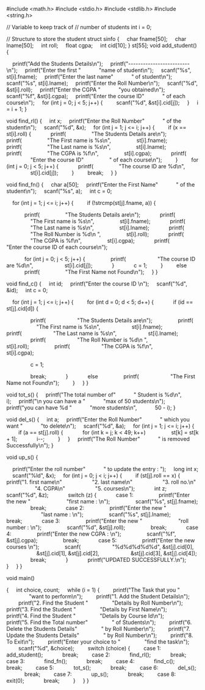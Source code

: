#include <math.h>
#include <stdio.h>
#include <stdlib.h>
#include <string.h>

// Variable to keep track of
// number of students
int i = 0;

// Structure to store the student
struct sinfo {
    char fname[50];
    char lname[50];
    int roll;
    float cgpa;
    int cid[10];
} st[55];
void add_student()
{

    printf("Add the Students Details\n");
    printf("-------------------------\n");
    printf("Enter the first "
           "name of student\n");
    scanf("%s", st[i].fname);
    printf("Enter the last name"
           " of student\n");
    scanf("%s", st[i].lname);
    printf("Enter the Roll Number\n");
    scanf("%d", &st[i].roll);
    printf("Enter the CGPA "
           "you obtained\n");
    scanf("%f", &st[i].cgpa);
    printf("Enter the course ID"
           " of each course\n");
    for (int j = 0; j < 5; j++) {
        scanf("%d", &st[i].cid[j]);
    }
    i = i + 1;
}

void find_rl()
{
    int x;
    printf("Enter the Roll Number"
           " of the student\n");
    scanf("%d", &x);
    for (int j = 1; j <= i; j++) {
        if (x == st[i].roll) {
            printf(
                "The Students Details are\n");
            printf(
                "The First name is %s\n",
                st[i].fname);
            printf(
                "The Last name is %s\n",
                st[i].lname);
            printf(
                "The CGPA is %f\n",
                st[i].cgpa);
            printf(
                "Enter the course ID"
                " of each course\n");
        }
        for (int j = 0; j < 5; j++) {
            printf(
                "The course ID are %d\n",
                st[i].cid[j]);
        }
        break;
    }
}

void find_fn()
{
    char a[50];
    printf("Enter the First Name"
           " of the student\n");
    scanf("%s", a);
    int c = 0;

    for (int j = 1; j <= i; j++) {
        if (!strcmp(st[j].fname, a)) {

            printf(
                "The Students Details are\n");
            printf(
                "The First name is %s\n",
                st[i].fname);
            printf(
                "The Last name is %s\n",
                st[i].lname);
            printf(
                "The Roll Number is %d\n ",
                st[i].roll);
            printf(
                "The CGPA is %f\n",
                st[i].cgpa);
            printf(
                "Enter the course ID of each course\n");

            for (int j = 0; j < 5; j++) {
                printf(
                    "The course ID are %d\n",
                    st[i].cid[j]);
            }
            c = 1;
        }
        else
            printf(
                "The First Name not Found\n");
    }
}

void find_c()
{
    int id;
    printf("Enter the course ID \n");
    scanf("%d", &id);
    int c = 0;

    for (int j = 1; j <= i; j++) {
        for (int d = 0; d < 5; d++) {
            if (id == st[j].cid[d]) {

                printf(
                    "The Students Details are\n");
                printf(
                    "The First name is %s\n",
                    st[i].fname);
                printf(
                    "The Last name is %s\n",
                    st[i].lname);
                printf(
                    "The Roll Number is %d\n ",
                    st[i].roll);
                printf(
                    "The CGPA is %f\n",
                    st[i].cgpa);

                c = 1;

                break;
            }
            else
                printf(
                    "The First Name not Found\n");
        }
    }
}

void tot_s()
{
    printf("The total number of"
           " Student is %d\n",
           i);
    printf("\n you can have a "
           "max of 50 students\n");
    printf("you can have %d "
           "more students\n",
           50 - i);
}

void del_s()
{
    int a;
    printf("Enter the Roll Number"
           " which you want "
           "to delete\n");
    scanf("%d", &a);
    for (int j = 1; j <= i; j++) {
        if (a == st[j].roll) {
            for (int k = j; k < 49; k++)
                st[k] = st[k + 1];
            i--;
        }
    }
    printf("The Roll Number"
           " is removed Successfully\n");
}

void up_s()
{

    printf("Enter the roll number"
           " to update the entry : ");
    long int x;
    scanf("%ld", &x);
    for (int j = 0; j < i; j++) {
        if (st[j].roll == x) {
            printf("1. first name\n"
                   "2. last name\n"
                   "3. roll no.\n"
                   "4. CGPA\n"
                   "5. courses\n");
            int z;
            scanf("%d", &z);
            switch (z) {
            case 1:
                printf("Enter the new "
                       "first name : \n");
                scanf("%s", st[j].fname);
                break;
            case 2:
                printf("Enter the new "
                       "last name : \n");
                scanf("%s", st[j].lname);
                break;
            case 3:
                printf("Enter the new "
                       "roll number : \n");
                scanf("%d", &st[j].roll);
                break;
            case 4:
                printf("Enter the new CGPA : \n");
                scanf("%f", &st[j].cgpa);
                break;
            case 5:
                printf("Enter the new courses \n");
                scanf(
                    "%d%d%d%d%d", &st[j].cid[0],
                    &st[j].cid[1], &st[j].cid[2],
                    &st[j].cid[3], &st[j].cid[4]);
                break;
            }
            printf("UPDATED SUCCESSFULLY.\n");
        }
    }
}

void main()

{
    int choice, count;
    while (i = 1) {
        printf("The Task that you "
               "want to perform\n");
        printf("1. Add the Student Details\n");
        printf("2. Find the Student "
               "Details by Roll Number\n");
        printf("3. Find the Student "
               "Details by First Name\n");
        printf("4. Find the Student "
               "Details by Course Id\n");
        printf("5. Find the Total number"
               " of Students\n");
        printf("6. Delete the Students Details"
               " by Roll Number\n");
        printf("7. Update the Students Details"
               " by Roll Number\n");
        printf("8. To Exit\n");
        printf("Enter your choice to "
               "find the task\n");
        scanf("%d", &choice);
        switch (choice) {
        case 1:
            add_student();
            break;
        case 2:
            find_rl();
            break;
        case 3:
            find_fn();
            break;
        case 4:
            find_c();
            break;
        case 5:
            tot_s();
            break;
        case 6:
            del_s();
            break;
        case 7:
            up_s();
            break;
        case 8:
            exit(0);
            break;
        }
    }
}
